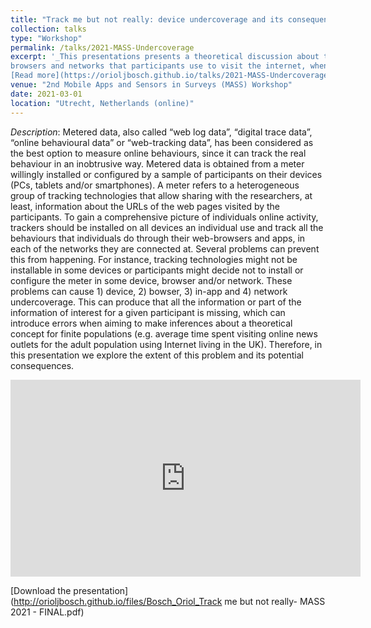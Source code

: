 ```yaml
---
title: "Track me but not really: device undercoverage and its consequences when tracking online behaviour."
collection: talks
type: "Workshop"
permalink: /talks/2021-MASS-Undercoverage
excerpt: '_This presentations presents a theoretical discussion about the potential challenges for web tracking data of not tracking all devices,
browsers and networks that participants use to visit the internet, when making inferences about online behaviours_ 
[Read more](https://orioljbosch.github.io/talks/2021-MASS-Undercoverage.md)'
venue: "2nd Mobile Apps and Sensors in Surveys (MASS) Workshop"
date: 2021-03-01
location: "Utrecht, Netherlands (online)"
---
```


_Description_: Metered data, also called “web log data”, “digital trace data”, “online behavioural data” or “web-tracking data”, has been considered as the best option to measure online behaviours, since it can track the real behaviour in an inobtrusive way. Metered data is obtained from a meter willingly installed or configured by a sample of participants on their devices (PCs, tablets and/or smartphones). A meter refers to a heterogeneous group of tracking technologies that allow sharing with the researchers, at least, information about the URLs of the web pages visited by the participants.
To gain a comprehensive picture of individuals online activity, trackers should be installed on all devices an individual use and track all the behaviours that individuals do through their web-browsers and apps, in each of the networks they are connected at. Several problems can prevent this from happening. For instance, tracking technologies might not be installable in some devices or participants might decide not to install or configure the meter in some device, browser and/or network. These problems can cause 1) device, 2) bowser, 3) in-app and 4) network undercoverage. This can produce that all the information or part of the information of interest for a given participant is missing, which can introduce errors when aiming to make inferences about a theoretical concept for finite populations (e.g. average time spent visiting online news outlets for the adult population using Internet living in the UK). 
Therefore, in this presentation we explore the extent of this problem and its potential consequences.

<iframe width="560" height="315" src="https://www.youtube.com/embed/aMSohm81YEQ" title="YouTube video player" frameborder="0" allow="accelerometer; autoplay; clipboard-write; encrypted-media; gyroscope; picture-in-picture" allowfullscreen></iframe>

[Download the presentation](http://orioljbosch.github.io/files/Bosch_Oriol_Track me but not really- MASS 2021 - FINAL.pdf)
